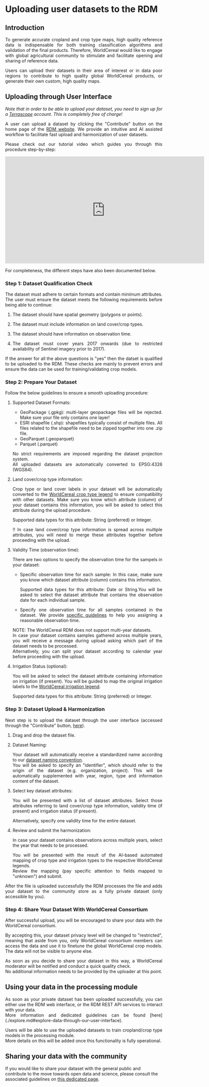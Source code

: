 # Uploading user datasets to the RDM

## Introduction

<div style="text-align: justify">
To generate accurate cropland and crop type maps, high quality reference data is indispensable for both training classification algorithms and validation of the final products. Therefore, WorldCereal would like to engage with global agricultural community to stimulate and facilitate opening and sharing of reference data.  

Users can upload their datasets in their area of interest or in data poor regions to contribute to high quality global WorldCereal products, or generate their own custom, high quality maps.  
</div> 

## Uploading through User Interface

<div style="text-align: justify">

*Note that in order to be able to upload your dataset, you need to sign up for a [Terrascope](https://terrascope.be/en) account. This is completely free of charge!*<br>

A user can upload a dataset by clicking the "Contribute" button on the home page of the [RDM website](https://rdm.esa-worldcereal.org/). We provide an intuitive and AI assisted workflow to facilitate fast upload and harmonization of user datasets.

Please check out our tutorial video which guides you through this procedure step-by-step:

<iframe width="638" height="343" src="https://www.youtube.com/embed/458soD-Gsv8" title="5 4 RDM Data Upload Demo" frameborder="0" allow="accelerometer; autoplay; clipboard-write; encrypted-media; gyroscope; picture-in-picture; web-share" referrerpolicy="strict-origin-when-cross-origin" allowfullscreen></iframe>


For completeness, the different steps have also been documented below.
</div> 

### Step 1: Dataset Qualification Check

<div style="text-align: justify">
The dataset must adhere to certain formats and contain minimum attributes. The user must ensure the dataset meets the following requirements before being able to continue:<br>


  1. The dataset should have spatial geometry (polygons or points).

  2. The dataset must include information on land cover/crop types.

  3. The dataset should have information on observation time.
  
  4. The dataset must cover years 2017 onwards (due to restricted availability of Sentinel imagery prior to 2017).
  

If the answer for all the above questions is "yes" then the datset is qualified to be uploaded to the RDM. These checks are mainly to prevent errors and ensure the data can be used for training/validating crop models.  
</div> 

### Step 2: Prepare Your Dataset

<div style="text-align: justify">
Follow the below guidelines to ensure a smooth uploading procedure: 

1. Supported Dataset Formats:

    - GeoPackage (.gpkg): multi-layer geopackage files will be rejected. Make sure your file only contains one layer!
    - ESRI shapefile (.shp): shapefiles typically consist of multiple files. All files related to the shapefile need to be zipped together into one .zip file.
    - GeoParquet (.geoparquet)
    - Parquet (.parquet)

    No strict requirements are imposed regarding the dataset projection system.<br>
    All uploaded datasets are automatically converted to EPSG:4326 (WGS84).

2. Land cover/crop type information: 

    Crop type or land cover labels in your dataset will be automatically converted to the [WorldCereal crop type legend](./refdata.md#hierarchical-land-covercrop-type-legend) to ensure compatibility with other datasets. Make sure you know which attribute (column) of your dataset contains this information, you will be asked to select this attribute during the upload procedure.<br>
    
    Supported data types for this attribute: String (preferred) or Integer.

    !! In case land cover/crop type information is spread across multiple attributes, you will need to merge these attributes together before proceeding with the upload.  
      
3. Validity Time (observation time):  
 
    There are two options to specify the observation time for the sampels in your dataset:
    
    - Specific observation time for each sample: In this case, make sure you know which dataset attribute (column) contains this information.<br>
    
        Supported data types for this attribute: Date or String.You will be asked to select the dataset attribute that contains the observation date for each individual sample. 
    
    - Specify one observation time for all samples contained in the dataset. We provide [specific guidelines](https://rdm.esa-worldcereal.org/details/WorldCereal_DerivingValidityTime_v1_1.pdf) to help you assigning a reasonable observation time.

    NOTE: The WorldCereal RDM does not support multi-year datasets.<br>
    In case your dataset contains samples gathered across multiple years, you will receive a message during upload asking which part of the dataset needs to be processed.<br>
    Alternatively, you can split your dataset according to calendar year before proceeding with the upload.<br>

4. Irrigation Status (optional):  

    You will be asked to select the dataset attribute containing information on irrigation (if present). You will be guided to map the original irrigation labels to the [WorldCereal irrigation legend](./refdata.md#irrigation-status-legend).

    Supported data types for this attribute: String (preferred) or Integer.
</div> 

### Step 3: Dataset Upload & Harmonization

<div style="text-align: justify">

 Next step is to upload the dataset through the user interface (accessed through the "Contribute" button, [here](https://rdm.esa-worldcereal.org/)).


1. Drag and drop the dataset file.

2. Dataset Naming:  

    Your dataset will automatically receive a standardized name according to our [dataset naming convention](./refdata.md#dataset-naming-convention).<br>
    You will be asked to specify an "identifier", which should refer to the origin of the dataset (e.g. organization, project). This will be automatically supplemented with year, region, type and information content of the dataset. 

3. Select key dataset attributes:

    You will be presented with a list of dataset attributes. Select those attributes referring to land cover/crop type information, validity time (if present) and irrigation status (if present).

    Alternatively, specify one validity time for the entire dataset.

4. Review and submit the harmonization:

    In case your dataset contains observations across multiple years, select the year that needs to be processed.

    You will be presented with the result of the AI-based automated mapping of crop type and irrigation types to the respective WorldCereal legends.<br>
    Review the mapping (pay specific attention to fields mapped to "unknown") and submit.

After the file is uploaded successfully the RDM processes the file and adds your dataset to the community store as a fully private dataset (only accessible by you).<br>

</div> 

### Step 4: Share Your Dataset With WorldCereal Consortium

<div style="text-align: justify">
After successful upload, you will be encouraged to share your data with the WorldCereal consortium.<br>

By accepting this, your dataset privacy level will be changed to "restricted", meaning that aside from you, only WorldCereal consortium members can access the data and use it to finetune the global WorldCereal crop models. The data will not be visible to anyone else.

As soon as you decide to share your dataset in this way, a WorldCereal moderator will be notified and conduct a quick quality check. <br>
No additional information needs to be provided by the uploader at this point.

</div> 


## Using your data in the processing module  

<div style="text-align: justify">
As soon as your private dataset has been uploaded successfully, you can either use the RDM web interface, or the RDM REST API services to interact with your data.<br>
More information and dedicated guidelines can be found [here](./explore.md#explore-data-through-our-user-interface).

Users will be able to use the uploaded datasets to train cropland/crop type models in the processing module.<br>
More details on this will be added once this functionality is fully operational.

</div> 

## Sharing your data with the community

If you would like to share your dataset with the general public and contribute to the move towards open data and science, please consult the associated guidelines on [this dedicated page](./publish.md).
